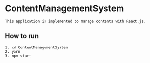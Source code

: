 # ContentManagementSystem

```
This application is implemented to manage contents with React.js.
```

## How to run
```
1. cd ContentManagementSystem
2. yarn
3. npm start 
```